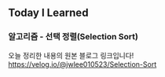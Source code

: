 ## Today I Learned
### 알고리즘 - 선택 정렬(Selection Sort)

오늘 정리한 내용의 원본 블로그 링크입니다!  
https://velog.io/@jwlee010523/Selection-Sort
